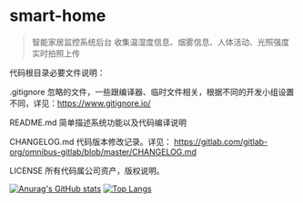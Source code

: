# smart-home
> 智能家居监控系统后台
> 收集温湿度信息、烟雾信息、人体活动、光照强度
> 实时拍照上传

代码根目录必要文件说明：

.gitignore 忽略的文件，一些跟编译器、临时文件相关，根据不同的开发小组设置不同，详见：https://www.gitignore.io/

README.md 简单描述系统功能以及代码编译说明

CHANGELOG.md 代码版本修改记录。详见： https://gitlab.com/gitlab-org/omnibus-gitlab/blob/master/CHANGELOG.md

LICENSE 所有代码属公司资产，版权说明。

[![Anurag's GitHub stats](https://github-readme-stats.vercel.app/api?username=amwyyyy)](https://github.com/anuraghazra/github-readme-stats)
[![Top Langs](https://github-readme-stats.vercel.app/api/top-langs/?username=amwyyyy)](https://github.com/anuraghazra/github-readme-stats)
